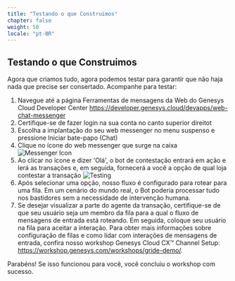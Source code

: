 ```yaml
---
title: "Testando o que Construimos"
chapter: false
weight: 50
locale: "pt-BR"
---
```


## Testando o que Construimos
Agora que criamos tudo, agora podemos testar para garantir que não haja nada que precise ser consertado. Acompanhe para testar: 

1. Navegue até a página Ferramentas de mensagens da Web do Genesys Cloud Developer Center https://developer.genesys.cloud/devapps/web-chat-messenger
2. Certifique-se de fazer login na sua conta no canto superior direitot
3. Escolha a implantação do seu web messenger no menu suspenso e pressione Iniciar bate-papo (Chat)
4. Clique no ícone do web messenger que surge na caixa
![Messenger Icon](/images/messengerIcon.jpg)
5. Ao clicar no ícone e dizer 'Olá', o bot de contestação entrará em ação e lerá as transações e, em seguida, fornecerá a você a opção de qual loja contestar a transação
![Testing](/images/testing.jpg)
6. Após selecionar uma opção, nosso fluxo é configurado para rotear para uma fila. Em um cenário do mundo real, o Bot poderia processar tudo nos bastidores sem a necessidade de intervenção humana. 
7. Se desejar visualizar a parte do agente da transação, certifique-se de que seu usuário seja um membro da fila para a qual o fluxo de mensagens de entrada está roteando. Em seguida, coloque seu usuário na fila para aceitar a interação. Para obter mais informações sobre configuração de filas e como lidar com interações de mensagens de entrada, confira nosso workshop Genesys Cloud CX™️ Channel Setup: https://workshop.genesys.com/workshops/gride-demo/. 

Parabéns! Se isso funcionou para você, você concluiu o workshop com sucesso. 